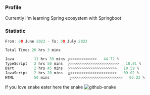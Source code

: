 ### Profile 

Currently I'm learning Spring ecosystem with Springboot

### Statistic
<!--START_SECTION:waka-->

```python
From: 08 June 2023 - To: 08 July 2023

Total Time: 26 hrs 3 mins

Java         11 hrs 39 mins  ͎͎͎͎͎͎͎͎͎͎͎͕>>>>>>>>>>>>>   44.72 %
TypeScript   2 hrs 50 mins   ͎͎>>>>>>>>>>>>>>>>>>>>>>>   10.91 %
Dart         2 hrs 45 mins   ͎͎̝>>>>>>>>>>>>>>>>>>>>>>   10.59 %
JavaScript   2 hrs 20 mins   ͎͎͜>>>>>>>>>>>>>>>>>>>>>>   09.02 %
HTML         50 mins         ̞>>>>>>>>>>>>>>>>>>>>>>>>   03.23 %
```

<!--END_SECTION:waka-->

If you love snake eater here the snake 
<picture>
  <source media="(prefers-color-scheme: dark)" srcset="https://github.com/pradana4648/pradana4648/blob/c0566a83ca6ea5f2e46bab00e717c4c82b4b5c4c/github-contribution-grid-snake-dark.svg" />
  <source media="(prefers-color-scheme: light)" srcset="https://github.com/pradana4648/pradana4648/blob/c0566a83ca6ea5f2e46bab00e717c4c82b4b5c4c/github-contribution-grid-snake.svg" />
  <img alt="github-snake" src="https://github.com/pradana4648/pradana4648/blob/c0566a83ca6ea5f2e46bab00e717c4c82b4b5c4c/github-contribution-grid-snake.svg" />
</picture>
